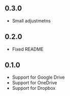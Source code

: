 ## 0.3.0

* Small adjustmetns

## 0.2.0

* Fixed README

## 0.1.0

* Support for Google Drive
* Support for OneDrive
* Support for Dropbox
